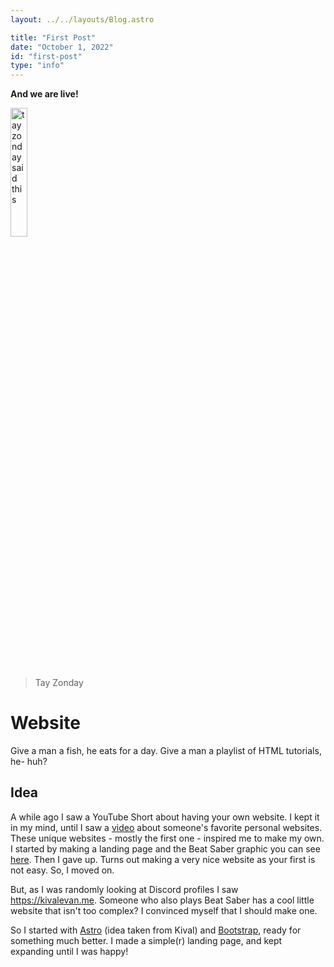 ```yaml
---
layout: ../../layouts/Blog.astro

title: "First Post"
date: "October 1, 2022"
id: "first-post"
type: "info"
---
```


<div class="text-center" style="width:23%">
<p class="mb-2"><b>And we are live!</b></p>
</div>

<p class="mb-1">
<img 
src="https://cdn.discordapp.com/attachments/803471147898241027/1026025063515951114/Iamlive.png"
alt="tay zonday said this" 
width="23%" 
class="rounded-bottom mb-0">
</p>

> Tay Zonday

# Website

Give a man a fish, he eats for a day.
Give a man a playlist of HTML tutorials, he- huh?

## Idea

A while ago I saw a YouTube Short about having your own website.
I kept it in my mind, until I saw a [video](https://youtu.be/BZqzhmlTkAc) about someone's favorite personal websites.
These unique websites - mostly the first one - inspired me to make my own.
I started by making a landing page and the Beat Saber graphic you can see [here](../../beat-saber).
Then I gave up.
Turns out making a very nice website as your first is not easy.
So, I moved on.

But, as I was randomly looking at Discord profiles I saw https://kivalevan.me.
Someone who also plays Beat Saber has a cool little website that isn't too complex?
I convinced myself that I should make one.

So I started with [Astro](https://astro.build) (idea taken from Kival) and [Bootstrap](https://getbootstrap.com), ready for something much better.
I made a simple(r) landing page, and kept expanding until I was happy!
